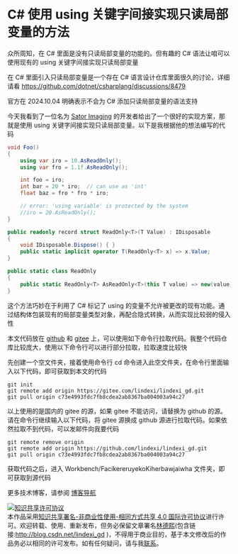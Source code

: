 
# C# 使用 using 关键字间接实现只读局部变量的方法

众所周知，在 C# 里面是没有只读局部变量的功能的。但有趣的 C# 语法让咱可以使用现有的 using 关键字间接实现只读局部变量

<!--more-->


<!-- 发布 -->
<!-- 博客 -->

在 C# 里面引入只读局部变量是一个存在 C# 语言设计仓库里面很久的讨论，详细请看 <https://github.com/dotnet/csharplang/discussions/8479>

官方在 2024.10.04 明确表示不会为 C# 添加只读局部变量的语法支持

今天我看到了一位名为 [Sator Imaging](https://github.com/sator-imaging) 的开发者给出了一个很好的实现方案，那就是使用 using 关键字间接实现只读局部变量。以下是我根据他的想法编写的代码

```csharp
void Foo()
{
    using var iro = 10.AsReadOnly();
    using var fro = 1.1f.AsReadOnly();

    int foo = iro;
    int bar = 20 * iro;  // can use as 'int'
    float baz = fro * fro * iro;

    // error: 'using variable' is protected by the system
    //iro = 20.AsReadOnly();
}

public readonly record struct ReadOnly<T>(T Value) : IDisposable
{
    void IDisposable.Dispose() { }
    public static implicit operator T(ReadOnly<T> x) => x.Value;
}

public static class ReadOnly
{
    public static ReadOnly<T> AsReadOnly<T>(this T value) => new(value);
}
```

这个方法巧妙在于利用了 C# 标记了 using 的变量不允许被更改的现有功能。通过结构体包装现有的局部变量类型对象，再配合隐式转换，从而实现比较弱的侵入性

本文代码放在 [github](https://github.com/lindexi/lindexi_gd/tree/c73e4993fdc7fb8cdea2ab8367ba004003a94c27/Workbench/FacikereruyekoKiherbawjaiwha) 和 [gitee](https://gitee.com/lindexi/lindexi_gd/tree/c73e4993fdc7fb8cdea2ab8367ba004003a94c27/Workbench/FacikereruyekoKiherbawjaiwha) 上，可以使用如下命令行拉取代码。我整个代码仓库比较庞大，使用以下命令行可以进行部分拉取，拉取速度比较快

先创建一个空文件夹，接着使用命令行 cd 命令进入此空文件夹，在命令行里面输入以下代码，即可获取到本文的代码

```
git init
git remote add origin https://gitee.com/lindexi/lindexi_gd.git
git pull origin c73e4993fdc7fb8cdea2ab8367ba004003a94c27
```

以上使用的是国内的 gitee 的源，如果 gitee 不能访问，请替换为 github 的源。请在命令行继续输入以下代码，将 gitee 源换成 github 源进行拉取代码。如果依然拉取不到代码，可以发邮件向我要代码

```
git remote remove origin
git remote add origin https://github.com/lindexi/lindexi_gd.git
git pull origin c73e4993fdc7fb8cdea2ab8367ba004003a94c27
```

获取代码之后，进入 Workbench/FacikereruyekoKiherbawjaiwha 文件夹，即可获取到源代码

更多技术博客，请参阅 [博客导航](https://blog.lindexi.com/post/%E5%8D%9A%E5%AE%A2%E5%AF%BC%E8%88%AA.html )




<a rel="license" href="http://creativecommons.org/licenses/by-nc-sa/4.0/"><img alt="知识共享许可协议" style="border-width:0" src="https://licensebuttons.net/l/by-nc-sa/4.0/88x31.png" /></a><br />本作品采用<a rel="license" href="http://creativecommons.org/licenses/by-nc-sa/4.0/">知识共享署名-非商业性使用-相同方式共享 4.0 国际许可协议</a>进行许可。欢迎转载、使用、重新发布，但务必保留文章署名[林德熙](http://blog.csdn.net/lindexi_gd)(包含链接:http://blog.csdn.net/lindexi_gd )，不得用于商业目的，基于本文修改后的作品务必以相同的许可发布。如有任何疑问，请与我[联系](mailto:lindexi_gd@163.com)。